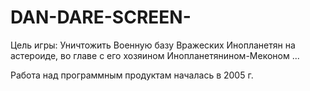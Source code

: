 # DAN-DARE-SCREEN-
Цель игры: Уничтожить Военную базу Вражеских Инопланетян на астероиде, во главе с его хозяином Инопланетянином-Меконом ...

Работа над программным продуктам началась в 2005 г.
